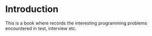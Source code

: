 # Introduction

This is a book where records the interesting programming problems encountered in test, interview etc.
